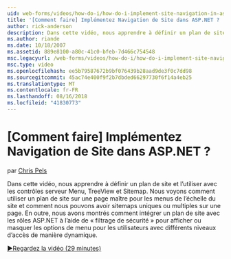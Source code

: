 ```yaml
---
uid: web-forms/videos/how-do-i/how-do-i-implement-site-navigation-in-aspnet
title: '[Comment faire] Implémentez Navigation de Site dans ASP.NET ? | Microsoft Docs'
author: rick-anderson
description: Dans cette vidéo, nous apprendre à définir un plan de site et l’utiliser avec les contrôles serveur Menu, TreeView et Sitemap. Nous expliquons comment utiliser un plan de site sur une page maître...
ms.author: riande
ms.date: 10/18/2007
ms.assetid: 889e8100-a80c-41c0-bfeb-7d466c754548
msc.legacyurl: /web-forms/videos/how-do-i/how-do-i-implement-site-navigation-in-aspnet
msc.type: video
ms.openlocfilehash: ee5b79587672b9bf076439b28aad9de3f0c7dd98
ms.sourcegitcommit: 45ac74e400f9f2b7dbded66297730f6f14a4eb25
ms.translationtype: MT
ms.contentlocale: fr-FR
ms.lasthandoff: 08/16/2018
ms.locfileid: "41830773"
---
```

<a name="how-do-i-implement-site-navigation-in-aspnet"></a>[Comment faire] Implémentez Navigation de Site dans ASP.NET ?
====================
par [Chris Pels](https://twitter.com/chrispels)

Dans cette vidéo, nous apprendre à définir un plan de site et l’utiliser avec les contrôles serveur Menu, TreeView et Sitemap. Nous voyons comment utiliser un plan de site sur une page maître pour les menus de l’échelle du site et comment nous pouvons avoir sitemaps uniques ou multiples sur une page. En outre, nous avons montrés comment intégrer un plan de site avec les rôles ASP.NET à l’aide de « filtrage de sécurité » pour afficher ou masquer les options de menu pour les utilisateurs avec différents niveaux d’accès de manière dynamique.

[&#9654;Regardez la vidéo (29 minutes)](https://channel9.msdn.com/Blogs/ASP-NET-Site-Videos/how-do-i-implement-site-navigation-in-aspnet)
